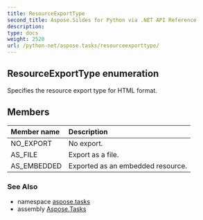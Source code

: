```yaml
---
title: ResourceExportType
second_title: Aspose.Sildes for Python via .NET API Reference
description: 
type: docs
weight: 2520
url: /python-net/aspose.tasks/resourceexporttype/
---
```


## ResourceExportType enumeration

Specifies the resource export type for HTML format.

## Members
| Member name | Description |
| :- | :- |
|NO_EXPORT|No export.|
|AS_FILE|Export as a file.|
|AS_EMBEDDED|Exported as an embedded resource.|

### See Also

* namespace [aspose.tasks](/tasks/python-net/aspose.tasks/)
* assembly [Aspose.Tasks](/tasks/python-net/)

